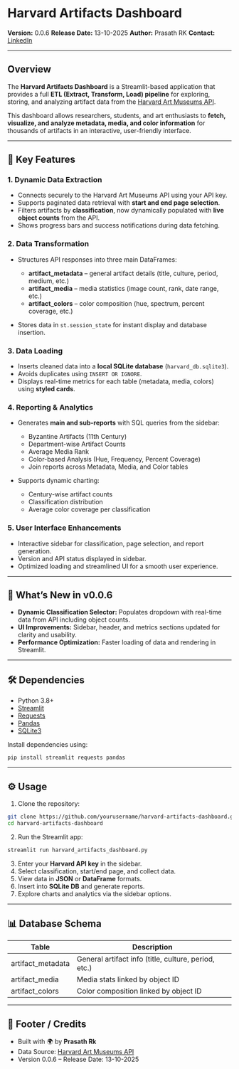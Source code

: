 # Harvard Artifacts Dashboard

**Version:** 0.0.6
**Release Date:** 13-10-2025
**Author:** Prasath RK
**Contact:** [LinkedIn](https://www.linkedin.com/in/prasath-rk-552076258/)

---

## Overview

The **Harvard Artifacts Dashboard** is a Streamlit-based application that provides a full **ETL (Extract, Transform, Load) pipeline** for exploring, storing, and analyzing artifact data from the [Harvard Art Museums API](https://www.harvardartmuseums.org/collections/api).

This dashboard allows researchers, students, and art enthusiasts to **fetch, visualize, and analyze metadata, media, and color information** for thousands of artifacts in an interactive, user-friendly interface.

---

## 🔹 Key Features

### 1. Dynamic Data Extraction

* Connects securely to the Harvard Art Museums API using your API key.
* Supports paginated data retrieval with **start and end page selection**.
* Filters artifacts by **classification**, now dynamically populated with **live object counts** from the API.
* Shows progress bars and success notifications during data fetching.

### 2. Data Transformation

* Structures API responses into three main DataFrames:

  * **artifact_metadata** – general artifact details (title, culture, period, medium, etc.)
  * **artifact_media** – media statistics (image count, rank, date range, etc.)
  * **artifact_colors** – color composition (hue, spectrum, percent coverage, etc.)
* Stores data in `st.session_state` for instant display and database insertion.

### 3. Data Loading

* Inserts cleaned data into a **local SQLite database** (`harvard_db.sqlite3`).
* Avoids duplicates using `INSERT OR IGNORE`.
* Displays real-time metrics for each table (metadata, media, colors) using **styled cards**.

### 4. Reporting & Analytics

* Generates **main and sub-reports** with SQL queries from the sidebar:

  * Byzantine Artifacts (11th Century)
  * Department-wise Artifact Counts
  * Average Media Rank
  * Color-based Analysis (Hue, Frequency, Percent Coverage)
  * Join reports across Metadata, Media, and Color tables
* Supports dynamic charting:

  * Century-wise artifact counts
  * Classification distribution
  * Average color coverage per classification

### 5. User Interface Enhancements

* Interactive sidebar for classification, page selection, and report generation.
* Version and API status displayed in sidebar.
* Optimized loading and streamlined UI for a smooth user experience.

---

## 🔹 What’s New in v0.0.6

* **Dynamic Classification Selector:** Populates dropdown with real-time data from API including object counts.
* **UI Improvements:** Sidebar, header, and metrics sections updated for clarity and usability.
* **Performance Optimization:** Faster loading of data and rendering in Streamlit.

---

## 🛠️ Dependencies

* Python 3.8+
* [Streamlit](https://streamlit.io/)
* [Requests](https://docs.python-requests.org/)
* [Pandas](https://pandas.pydata.org/)
* [SQLite3](https://docs.python.org/3/library/sqlite3.html)

Install dependencies using:

```bash
pip install streamlit requests pandas
```

---

## ⚙️ Usage

1. Clone the repository:

```bash
git clone https://github.com/yourusername/harvard-artifacts-dashboard.git
cd harvard-artifacts-dashboard
```

2. Run the Streamlit app:

```bash
streamlit run harvard_artifacts_dashboard.py
```

3. Enter your **Harvard API key** in the sidebar.
4. Select classification, start/end page, and collect data.
5. View data in **JSON** or **DataFrame** formats.
6. Insert into **SQLite DB** and generate reports.
7. Explore charts and analytics via the sidebar options.

---

## 📊 Database Schema

| Table             | Description                                          |
| ----------------- | ---------------------------------------------------- |
| artifact_metadata | General artifact info (title, culture, period, etc.) |
| artifact_media    | Media stats linked by object ID                      |
| artifact_colors   | Color composition linked by object ID                |

---

## 📄 Footer / Credits

* Built with 🌍 by **Prasath Rk**
* Data Source: [Harvard Art Museums API](https://www.harvardartmuseums.org/collections/api)
* Version 0.0.6 – Release Date: 13-10-2025
